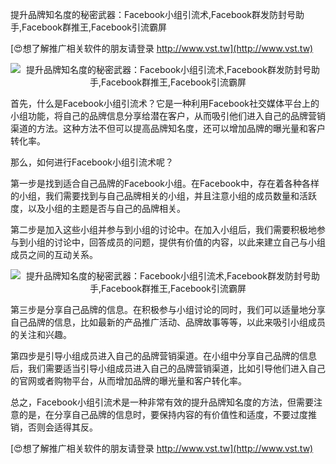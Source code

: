 提升品牌知名度的秘密武器：Facebook小组引流术,Facebook群发防封号助手,Facebook群推王,Facebook引流霸屏

[😍想了解推广相关软件的朋友请登录 http://www.vst.tw](http://www.vst.tw)

 <center><img src="https://vst.tw/MP4/tuiguang/png/6.png" alt="提升品牌知名度的秘密武器：Facebook小组引流术,Facebook群发防封号助手,Facebook群推王,Facebook引流霸屏"></center>

首先，什么是Facebook小组引流术？它是一种利用Facebook社交媒体平台上的小组功能，将自己的品牌信息分享给潜在客户，从而吸引他们进入自己的品牌营销渠道的方法。这种方法不但可以提高品牌知名度，还可以增加品牌的曝光量和客户转化率。

那么，如何进行Facebook小组引流术呢？

第一步是找到适合自己品牌的Facebook小组。在Facebook中，存在着各种各样的小组，我们需要找到与自己品牌相关的小组，并且注意小组的成员数量和活跃度，以及小组的主题是否与自己的品牌相关。

第二步是加入这些小组并参与到小组的讨论中。在加入小组后，我们需要积极地参与到小组的讨论中，回答成员的问题，提供有价值的内容，以此来建立自己与小组成员之间的互动关系。

 <center><img src="https://vst.tw/MP4/tuiguang/png/8.png" alt="提升品牌知名度的秘密武器：Facebook小组引流术,Facebook群发防封号助手,Facebook群推王,Facebook引流霸屏"></center>

第三步是分享自己品牌的信息。在积极参与小组讨论的同时，我们可以适量地分享自己品牌的信息，比如最新的产品推广活动、品牌故事等等，以此来吸引小组成员的关注和兴趣。

第四步是引导小组成员进入自己的品牌营销渠道。在小组中分享自己品牌的信息后，我们需要适当引导小组成员进入自己的品牌营销渠道，比如引导他们进入自己的官网或者购物平台，从而增加品牌的曝光量和客户转化率。

总之，Facebook小组引流术是一种非常有效的提升品牌知名度的方法，但需要注意的是，在分享自己品牌的信息时，要保持内容的有价值性和适度，不要过度推销，否则会适得其反。

[😍想了解推广相关软件的朋友请登录 http://www.vst.tw](http://www.vst.tw)




